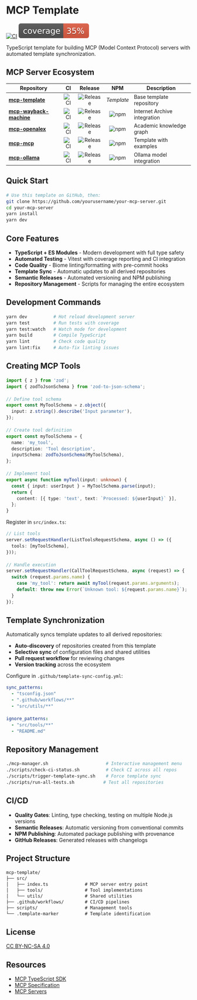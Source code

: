 # MCP Template

[![CI](https://github.com/Mearman/mcp-template/actions/workflows/ci.yml/badge.svg)](https://github.com/Mearman/mcp-template/actions/workflows/ci.yml)
[![Coverage](.github/badges/coverage.svg)](https://github.com/Mearman/mcp-template/actions/workflows/ci.yml)

TypeScript template for building MCP (Model Context Protocol) servers with automated template synchronization.

## MCP Server Ecosystem

| Repository | CI | Release | NPM | Description |
|------------|:--:|:-------:|:---:|-------------|
| **[mcp-template](https://github.com/Mearman/mcp-template)** | ![CI](https://github.com/Mearman/mcp-template/actions/workflows/ci.yml/badge.svg) | ![Release](https://img.shields.io/github/v/release/Mearman/mcp-template.svg) | *Template* | Base template repository |
| **[mcp-wayback-machine](https://github.com/Mearman/mcp-wayback-machine)** | ![CI](https://github.com/Mearman/mcp-wayback-machine/actions/workflows/ci.yml/badge.svg) | ![Release](https://img.shields.io/github/v/release/Mearman/mcp-wayback-machine.svg) | ![npm](https://img.shields.io/npm/v/mcp-wayback-machine.svg) | Internet Archive integration |
| **[mcp-openalex](https://github.com/Mearman/mcp-openalex)** | ![CI](https://github.com/Mearman/mcp-openalex/actions/workflows/ci.yml/badge.svg) | ![Release](https://img.shields.io/github/v/release/Mearman/mcp-openalex.svg) | ![npm](https://img.shields.io/npm/v/mcp-openalex.svg) | Academic knowledge graph |
| **[mcp-mcp](https://github.com/Mearman/mcp-mcp)** | ![CI](https://github.com/Mearman/mcp-mcp/actions/workflows/ci.yml/badge.svg) | ![Release](https://img.shields.io/github/v/release/Mearman/mcp-mcp.svg) | ![npm](https://img.shields.io/npm/v/mcp-mcp.svg) | Template with examples |
| **[mcp-ollama](https://github.com/Mearman/mcp-ollama)** | ![CI](https://github.com/Mearman/mcp-ollama/actions/workflows/ci.yml/badge.svg) | ![Release](https://img.shields.io/github/v/release/Mearman/mcp-ollama.svg) | ![npm](https://img.shields.io/npm/v/mcp-ollama.svg) | Ollama model integration |

## Quick Start

```bash
# Use this template on GitHub, then:
git clone https://github.com/yourusername/your-mcp-server.git
cd your-mcp-server
yarn install
yarn dev
```

## Core Features

- **TypeScript + ES Modules** - Modern development with full type safety
- **Automated Testing** - Vitest with coverage reporting and CI integration
- **Code Quality** - Biome linting/formatting with pre-commit hooks
- **Template Sync** - Automatic updates to all derived repositories
- **Semantic Releases** - Automated versioning and NPM publishing
- **Repository Management** - Scripts for managing the entire ecosystem

## Development Commands

```bash
yarn dev          # Hot reload development server
yarn test         # Run tests with coverage
yarn test:watch   # Watch mode for development
yarn build        # Compile TypeScript
yarn lint         # Check code quality
yarn lint:fix     # Auto-fix linting issues
```

## Creating MCP Tools

```typescript
import { z } from 'zod';
import { zodToJsonSchema } from 'zod-to-json-schema';

// Define tool schema
export const MyToolSchema = z.object({
  input: z.string().describe('Input parameter'),
});

// Create tool definition
export const myToolSchema = {
  name: 'my_tool',
  description: 'Tool description',
  inputSchema: zodToJsonSchema(MyToolSchema),
};

// Implement tool
export async function myTool(input: unknown) {
  const { input: userInput } = MyToolSchema.parse(input);
  return {
    content: [{ type: 'text', text: `Processed: ${userInput}` }],
  };
}
```

Register in `src/index.ts`:

```typescript
// List tools
server.setRequestHandler(ListToolsRequestSchema, async () => ({
  tools: [myToolSchema],
}));

// Handle execution
server.setRequestHandler(CallToolRequestSchema, async (request) => {
  switch (request.params.name) {
    case 'my_tool': return await myTool(request.params.arguments);
    default: throw new Error(`Unknown tool: ${request.params.name}`);
  }
});
```

## Template Synchronization

Automatically syncs template updates to all derived repositories:

- **Auto-discovery** of repositories created from this template
- **Selective sync** of configuration files and shared utilities
- **Pull request workflow** for reviewing changes
- **Version tracking** across the ecosystem

Configure in `.github/template-sync-config.yml`:

```yaml
sync_patterns:
  - "tsconfig.json"
  - ".github/workflows/**"
  - "src/utils/**"

ignore_patterns:
  - "src/tools/**"
  - "README.md"
```

## Repository Management

```bash
./mcp-manager.sh                      # Interactive management menu
./scripts/check-ci-status.sh          # Check CI across all repos
./scripts/trigger-template-sync.sh    # Force template sync
./scripts/run-all-tests.sh           # Test all repositories
```

## CI/CD

- **Quality Gates**: Linting, type checking, testing on multiple Node.js versions
- **Semantic Releases**: Automatic versioning from conventional commits
- **NPM Publishing**: Automated package publishing with provenance
- **GitHub Releases**: Generated releases with changelogs

## Project Structure

```
mcp-template/
├── src/
│   ├── index.ts              # MCP server entry point
│   ├── tools/                # Tool implementations
│   └── utils/                # Shared utilities
├── .github/workflows/        # CI/CD pipelines
├── scripts/                  # Management tools
└── .template-marker          # Template identification
```

## License

[CC BY-NC-SA 4.0](https://creativecommons.org/licenses/by-nc-sa/4.0/)

## Resources

- [MCP TypeScript SDK](https://github.com/modelcontextprotocol/typescript-sdk)
- [MCP Specification](https://spec.modelcontextprotocol.io/)
- [MCP Servers](https://github.com/modelcontextprotocol/servers)